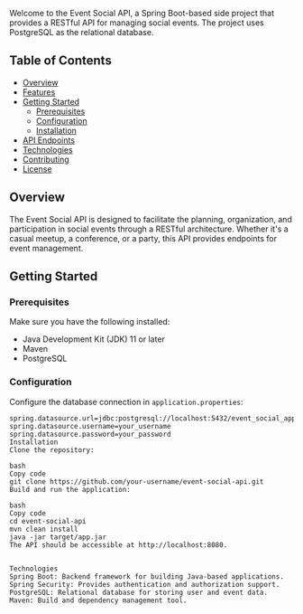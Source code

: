 

Welcome to the Event Social API, a Spring Boot-based side project that provides a RESTful API for managing social events. The project uses PostgreSQL as the relational database.

## Table of Contents

- [Overview](#overview)
- [Features](#features)
- [Getting Started](#getting-started)
  - [Prerequisites](#prerequisites)
  - [Configuration](#configuration)
  - [Installation](#installation)
- [API Endpoints](#api-endpoints)
- [Technologies](#technologies)
- [Contributing](#contributing)
- [License](#license)

## Overview

The Event Social API is designed to facilitate the planning, organization, and participation in social events through a RESTful architecture. Whether it's a casual meetup, a conference, or a party, this API provides endpoints for event management.


## Getting Started

### Prerequisites

Make sure you have the following installed:

- Java Development Kit (JDK) 11 or later
- Maven
- PostgreSQL

### Configuration

Configure the database connection in `application.properties`:

```properties
spring.datasource.url=jdbc:postgresql://localhost:5432/event_social_app
spring.datasource.username=your_username
spring.datasource.password=your_password
Installation
Clone the repository:

bash
Copy code
git clone https://github.com/your-username/event-social-api.git
Build and run the application:

bash
Copy code
cd event-social-api
mvn clean install
java -jar target/app.jar
The API should be accessible at http://localhost:8080.


Technologies
Spring Boot: Backend framework for building Java-based applications.
Spring Security: Provides authentication and authorization support.
PostgreSQL: Relational database for storing user and event data.
Maven: Build and dependency management tool.
